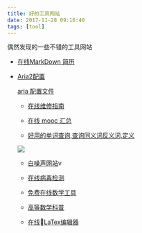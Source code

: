 ```yaml
---
title: 好的工具网站
date: 2017-11-28 09:16:40
tags: [tool]
---
```

偶然发现的一些不错的工具网站<!--more-->
- [在线MarkDown 简历](http://cv.ftqq.com/)
- [Aria2配置](https://yalv.me/aria2/)

    [aria 配置文件](http://zjsnowman.com/local/conf_aria.txt)


   - [在线维修指南](https://zh.ifixit.com/)

   - [在线 mooc 汇总](https://mooc.guokr.com/career/)

   - [好用的单词查询,查询同义词反义词,定义](http://www.dictionary.com/)


   ![](https://blog-image-1257302654.cos.ap-guangzhou.myqcloud.com/2018-08-24-044128.jpg)


   - [白噪声网站](https://www.noisli.com/)v

   - [在线病毒检测](https://www.virustotal.com/#/home/upload)

   - [免费在线数学工具](https://www.geogebra.org/)

   - [高等数学科普](https://www.matongxue.com/) 

   - [在线LaTex编辑器](http://www.codecogs.com/latex/eqneditor.php)
